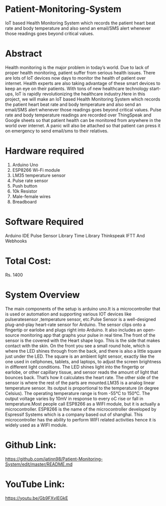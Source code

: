 # Patient-Monitoring-System
IoT based Health Monitoring System which records the patient heart beat rate and body temperature and also send an email/SMS alert whenever those readings goes beyond critical values. 

# Abstract
Health monitoring is the major problem in today’s world. Due to lack of proper health monitoring, patient suffer from serious health issues. There are lots of IoT devices now days to monitor the health of patient over internet. Health experts are also taking advantage of these smart devices to keep an eye on their patients. With tons of new healthcare technology start-ups, IoT is rapidly revolutionizing the healthcare industry.Here in this project, we will make an IoT based Health Monitoring System which records the patient heart beat rate and body temperature and also send an email/SMS alert whenever those readings goes beyond critical values. Pulse rate and body temperature readings are recorded over ThingSpeak and Google sheets so that patient health can be monitored from anywhere in the world over internet. A panic will also be attached so that patient can press it on emergency to send email/sms to their relatives.

# Hardware required
1. Arduino Uno
2. ESP8266 Wi-Fi module
3. LM35 temperature sensor
4. Pulse rate sensor
5. Push button
6. 10k Resistor
7. Male-female wires
8. Breadboard

# Software Required
Arduino IDE
Pulse Sensor Library
Time Library
Thinkspeak
IFTT And Webhooks

# Total Cost:
Rs. 1400

# System Overview
The main components of the setup is arduino uno.It is a microcontroller that is used or automation and supporting various IOT devices like pulseratesensor ,temperature sensor, etc.Pulse Sensor is a well-designed plug-and-play heart-rate sensor for Arduino. The sensor clips onto a fingertip or earlobe and plugs right into Arduino. It also includes an open-source monitoring app that graphs your pulse in real time.The front of the sensor is the covered with the Heart shape logo. This is the side that makes contact with the skin. On the front you see a small round hole, which is where the LED shines through from the back, and there is also a little square just under the LED. The square is an ambient light sensor, exactly like the one used in cellphones, tablets, and laptops, to adjust the screen brightness in different light conditions. The LED shines light into the fingertip or earlobe, or other capillary tissue, and sensor reads the amount of light that bounces back. That’s how it calculates the heart rate. The other side of the sensor is where the rest of the parts are mounted.LM35 is a analog linear temperature sensor. Its output is proportional to the temperature (in degree Celsius). The operating temperature range is from -55°C to 150°C. The output voltage varies by 10mV in response to every oC rise or fall in temperature.Most people call ESP8266 as a WIFI module, but it is actually a microcontroller. ESP8266 is the name of the microcontroller developed by Espressif Systems which is a company based out of shanghai. This microcontroller has the ability to perform WIFI related activities hence it is widely used as a WIFI module.

# Github Link:
https://github.com/jatinn98/Patient-Monitoring-System/edit/master/README.md

# YouTube Link:

https://youtu.be/Gb9FXvIEGkE

